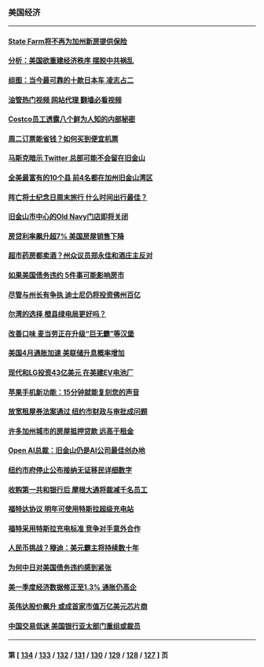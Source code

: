 ### 美国经济
---
#### [State Farm将不再为加州新房提供保险](../../pages/ncid1078158/n14005777.md?05292045) 
#### [分析：美国欲重建经济秩序 摆脱中共祸乱](../../pages/ncid1078158/n14005488.md?05292045) 
#### [组图：当今最可靠的十款日本车 凌志占二](../../pages/ncid1078158/n14002188.md?05292045) 
#### [油管热门视频 网站代理 翻墙必看视频](http://138.2.39.72:81/youtube.html?epic-marker?05292045)
#### [Costco员工透露八个鲜为人知的内部秘密](../../pages/ncid1078158/n14003490.md?05292045) 
#### [周二订票能省钱？如何买到便宜机票](../../pages/ncid1078158/n14004896.md?05292045) 
#### [马斯克暗示 Twitter 总部可能不会留在旧金山](../../pages/ncid1078158/n14004971.md?05292045) 
#### [全美最富有的10个县 前4名都在加州旧金山湾区](../../pages/ncid1078158/n14004959.md?05292045) 
#### [阵亡将士纪念日周末旅行 什么时间出行最佳？](../../pages/ncid1078158/n14004933.md?05292045) 
#### [旧金山市中心的Old Navy门店即将关闭](../../pages/ncid1078158/n14004920.md?05292045) 
#### [房贷利率飙升超7% 美国房屋销售下降](../../pages/ncid1078158/n14004914.md?05292045) 
#### [超市药房都卖酒？州众议员郑永佳和酒庄主反对](../../pages/ncid1078158/n14004890.md?05292045) 
#### [如果美国债务违约 5件事可能影响房市](../../pages/ncid1078158/n14004848.md?05292045) 
#### [尽管与州长有争执 迪士尼仍将投资佛州百亿](../../pages/ncid1078158/n14004757.md?05292045) 
#### [尔湾的选择 橙县绿电局更好吗？](../../pages/ncid1078158/n14004762.md?05292045) 
#### [改善口味 麦当劳正在升级“巨无霸”等汉堡](../../pages/ncid1078158/n14004754.md?05292045) 
#### [美国4月通胀加速 美联储升息概率增加](../../pages/ncid1078158/n14004655.md?05292045) 
#### [现代和LG投资43亿美元 在美建EV电池厂](../../pages/ncid1078158/n14004405.md?05292045) 
#### [苹果手机新功能：15分钟就能复刻您的声音](../../pages/ncid1078158/n14004341.md?05292045) 
#### [放宽租屋券法案通过 纽约市财政与审批成问题](../../pages/ncid1078158/n14004315.md?05292045) 
#### [许多加州城市的房屋抵押贷款 远高于租金](../../pages/ncid1078158/n14004336.md?05292045) 
#### [Open AI总裁：旧金山仍是AI公司最佳创办地](../../pages/ncid1078158/n14004327.md?05292045) 
#### [纽约市府停止公布接纳无证移民详细数字](../../pages/ncid1078158/n14004313.md?05292045) 
#### [收购第一共和银行后 摩根大通将裁减千名员工](../../pages/ncid1078158/n14004262.md?05292045) 
#### [福特达协议 明年可使用特斯拉超级充电站](../../pages/ncid1078158/n14004180.md?05292045) 
#### [福特采用特斯拉充电标准 竞争对手意外合作](../../pages/ncid1078158/n14004149.md?05292045) 
#### [人民币挑战？穆迪：美元霸主将持续数十年](../../pages/ncid1078158/n14004114.md?05292045) 
#### [为何中日对美国债务违约感到紧张](../../pages/ncid1078158/n14004016.md?05292045) 
#### [美一季度经济数据修正至1.3% 通胀仍高企](../../pages/ncid1078158/n14004012.md?05292045) 
#### [英伟达股价飙升 或成首家市值万亿美元芯片商](../../pages/ncid1078158/n14003945.md?05292045) 
#### [中国交易低迷 美国银行亚太部门重组或裁员](../../pages/ncid1078158/n14003993.md?05292045) 

---
#### 第 [ [134](./134.md?05292045) / [133](./133.md?05292045) / [132](./132.md?05292045) / [131](./131.md?05292045) / [130](./130.md?05292045) / [129](./129.md?05292045) / [128](./128.md?05292045) / [127](./127.md?05292045) ] 页
